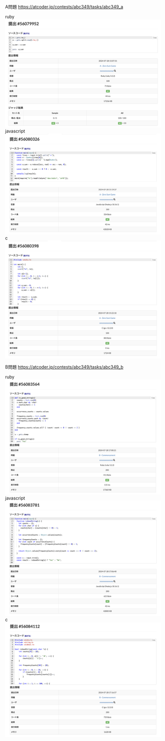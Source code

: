 A問題
https://atcoder.jp/contests/abc349/tasks/abc349_a

ruby
![alt text](a_ruby.png)
javascript
![alt text](a_javascript.png)
c
![alt text](a_c.png)


B問題
https://atcoder.jp/contests/abc349/tasks/abc349_b

ruby
![alt text](b_ruby.png)
javascript
![alt text](b_javascript.png)
c
![alt text](b_c.png)
